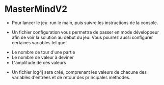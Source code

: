 # MasterMindV2
- Pour lancer le jeu: run le main, puis suivre les instructions de la console.

- Un fichier configuration vous permettra de passer en mode développeur afin de voir la solution au début du jeu. Vous pourrez aussi configurer certaines variables tel que: 
* Le nombre de tour  d'une partie
* Le nombre de valeur à deviner
* L'amplitude de ces valeurs 

- Un fichier log4j sera créé, comprenant les valeurs de chacune des variables d'entrées et de retour des principales méthodes.